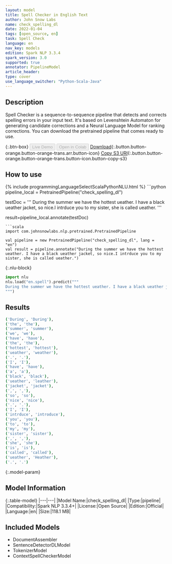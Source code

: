 ```yaml
---
layout: model
title: Spell Checker in English Text
author: John Snow Labs
name: check_spelling_dl
date: 2022-01-04
tags: [open_source, en]
task: Spell Check
language: en
nav_key: models
edition: Spark NLP 3.3.4
spark_version: 3.0
supported: true
annotator: PipelineModel
article_header:
type: cover
use_language_switcher: "Python-Scala-Java"
---
```


## Description

Spell Checker is a sequence-to-sequence pipeline that detects and corrects spelling errors in your input text. It's based on Levenshtein Automaton for generating candidate corrections and a Neural Language Model for ranking corrections. You can download the pretrained pipeline that comes ready to use.

{:.btn-box}
<button class="button button-orange" disabled>Live Demo</button>
<button class="button button-orange" disabled>Open in Colab</button>
[Download](https://s3.amazonaws.com/auxdata.johnsnowlabs.com/public/models/check_spelling_dl_en_3.3.4_3.0_1641304582335.zip){:.button.button-orange.button-orange-trans.arr.button-icon}
[Copy S3 URI](s3://auxdata.johnsnowlabs.com/public/models/check_spelling_dl_en_3.3.4_3.0_1641304582335.zip){:.button.button-orange.button-orange-trans.button-icon.button-copy-s3}

## How to use



<div class="tabs-box" markdown="1">
{% include programmingLanguageSelectScalaPythonNLU.html %}
```python
pipeline_local = PretrainedPipeline("check_spelling_dl")

testDoc = '''
During the summer we have the hottest ueather. I have a black ueather jacket, so nice.I intrduce you to my sister, she is called ueather.
'''

result=pipeline_local.annotate(testDoc)
```
```scala
import com.johnsnowlabs.nlp.pretrained.PretrainedPipeline

val pipeline = new PretrainedPipeline("check_spelling_dl", lang = "en")
val result = pipeline.annotate("During the summer we have the hottest ueather. I have a black ueather jacket, so nice.I intrduce you to my sister, she is called ueather.")
```


{:.nlu-block}
```python
import nlu
nlu.load("en.spell").predict("""
During the summer we have the hottest ueather. I have a black ueather jacket, so nice.I intrduce you to my sister, she is called ueather.
""")
```

</div>

## Results

```bash
('During', 'During'),
('the', 'the'),
('summer', 'summer'),
('we', 'we'),
('have', 'have'),
('the', 'the'),
('hottest', 'hottest'),
('ueather', 'weather'),
('.', '.'),
('I', 'I'),
('have', 'have'),
('a', 'a'),
('black', 'black'),
('ueather', 'leather'),
('jacket', 'jacket'),
(',', ','),
('so', 'so'),
('nice', 'nice'),
('.', '.'),
('I', 'I'),
('intrduce', 'introduce'),
('you', 'you'),
('to', 'to'),
('my', 'my'),
('sister', 'sister'),
(',', ','),
('she', 'she'),
('is', 'is'),
('called', 'called'),
('ueather', 'Heather'),
('.', '.')
```

{:.model-param}
## Model Information

{:.table-model}
|---|---|
|Model Name:|check_spelling_dl|
|Type:|pipeline|
|Compatibility:|Spark NLP 3.3.4+|
|License:|Open Source|
|Edition:|Official|
|Language:|en|
|Size:|118.1 MB|

## Included Models

- DocumentAssembler
- SentenceDetectorDLModel
- TokenizerModel
- ContextSpellCheckerModel
